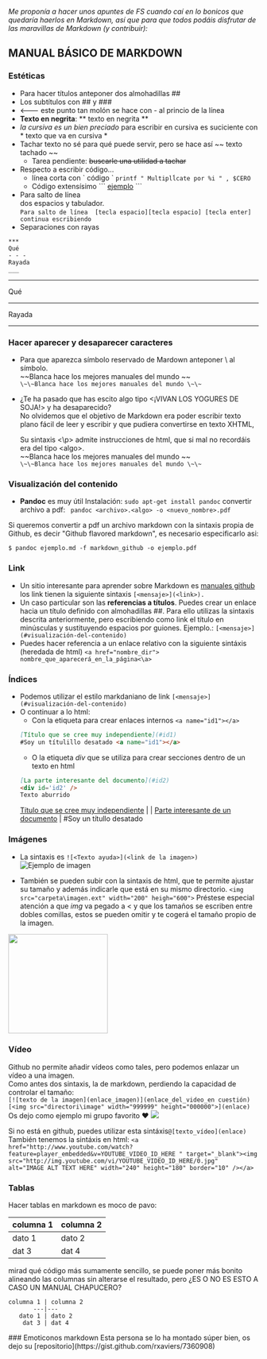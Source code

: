*Me proponía a hacer unos apuntes de FS cuando caí en lo bonicos que quedaría haerlos en Markdown, así que para que todos podáis disfrutar de las maravillas de Markdown (y contribuir):*

## MANUAL BÁSICO DE MARKDOWN
### Estéticas
- Para hacer títulos anteponer dos almohadillas \##
- Los subtítulos con \## y \###
- <--- este punto tan molón se hace con \- al princio de la línea
- **Texto en negrita**:  \** texto en negrita \**
- *la cursiva es un bien preciado* para escribir en cursiva es suciciente con  \* texto que va en cursiva \*
- Tachar texto no sé para qué puede servir, pero se hace así \~~ texto tachado \~~
  - Tarea pendiente: ~~buscarle una utilidad a tachar~~
- Respecto a escribir código... 
  - línea corta con \` código \`  `printf " Multiplĺcate por %i " , $CERO `
  - Código extensísimo  \`\`\` [ejemplo](#tablas) \`\`\` 
 - Para salto de línea  
 dos espacios y tabulador.  
 `Para salto de línea  [tecla espacio][tecla espacio] [tecla enter] continua escribiendo`
 - Separaciones con rayas 
  ```
  ***
 Qué
 - - -
 Rayada
 ___
 ```
 ***
 Qué
 - - -
 Rayada
 ___
 
 
 ### Hacer aparecer y desaparecer caracteres
 - Para que aparezca símbolo reservado de Mardown anteponer \ al símbolo. 
  <br />	\~\~Blanca hace los mejores manuales del mundo \~\~ 
  <br />	`\~\~Blanca hace los mejores manuales del mundo \~\~ `
  
 - ¿Te ha pasado que has escito algo tipo \<¡VIVAN LOS YOGURES DE SOJA!\> y ha desaparecido?  
 No olvidemos que el objetivo de Markdown era poder escribir texto plano fácil de leer y escribir y que pudiera convertirse en texto XHTML, <p> Su sintaxis <\p> admite instrucciones de html, que si mal no recordáis era del tipo \<algo\>.
	  <br />	\~\~Blanca hace los mejores manuales del mundo \~\~ 
  <br />	`\~\~Blanca hace los mejores manuales del mundo \~\~ `
  

### Visualización del contenido
- **Pandoc** es muy útil
 Instalación:  `sudo apt-get install pandoc`
 convertir archivo a pdf:  ` pandoc <archivo>.<algo> -o <nuevo_nombre>.pdf`

Si queremos convertir a pdf un archivo markdown con la sintaxis propia de Github,
es decir "Github flavored markdown", es necesario especificarlo asi:

```console
$ pandoc ejemplo.md -f markdown_github -o ejemplo.pdf
```


### Link
- Un sitio interesante para aprender sobre Markdown es [manuales github](https://help.github.com/articles/basic-writing-and-formatting-syntax/#links)
los link tienen la siguiente sintaxis `[<mensaje>](<link>).`
- Un caso particular son las **referencias a títulos**. Puedes crear un enlace hacia un título
definido con almohadillas \##. Para ello utilizas la sintaxis descrita anteriormente, pero
escribiendo como link el título en minúsculas y sustituyendo espacios por guiones.
Ejemplo.: `[<mensaje>](#visualización-del-contenido) `
- Puedes hacer referencia  a un enlace relativo con la siguiente sintáxis (heredada de html)
`<a href="nombre_dir"> nombre_que_aparecerá_en_la_página<\a> `  

### Índices  
- Podemos utilizar el estilo markdaniano de link `[<mensaje>](#visualización-del-contenido) `  
- O continuar a lo html: 
  - Con la etiqueta para crear enlaces internos  `<a name="id1"></a>`
  ```md
  [Título que se cree muy independiente](#id1)
  #Soy un títulillo desatado <a name="id1"></a>
  ```
  - O la etiqueta *div* que se utiliza para crear secciones dentro de un texto en html  
  ```md
  [La parte interesante del documento](#id2)
  <div id='id2' />
  Texto aburrido
  ```  
    [Título que se cree muy independiente](#id1)
	|
	|
	[Parte interesante de un documento](#id2)
	|
  #Soy un títullo desatado <a name="id1"></a>
### Imágenes

- La sintaxis es `![<Texto ayuda>](<link de la imagen>) `
 ![Ejemplo de imagen](https://media.giphy.com/media/aRmAPxula4i7C/giphy.gif)
 
- También se pueden subir con la sintaxis de html, que te permite ajustar su tamaño y además indicarle que está en su mismo directorio. `<img src="carpeta\imagen.ext" width="200" heigh="600">` 
Préstese especial atención a que *img* va pegado a < y que los tamaños se escriben entre dobles comillas, estos se pueden omitir y te cogerá el tamaño propio de la imagen. 
<img src="media\haskell.png" width="200" heigh="200">  

### Vídeo 
Github no permite añadir vídeos como tales, pero podemos enlazar un vídeo a una imagen.  
Como antes dos sintaxis, la de markdown, perdiendo la capacidad de controlar el tamaño:  
`[![texto de la imagen](enlace_imagen)](enlace_del_video_en cuestión)`  
`[<img src="directori\image" width="999999" height="000000">](enlace)`  
Os dejo como ejemplo mi grupo favorito :heart:
[<img src="media\vetusta.jpeg">](https://www.youtube.com/watch?v=6EGCURYvBhw)

Si no está en github, puedes utilizar esta sintáxis`@[texto_vídeo](enlace)`  
También tenemos la sintáxis en html:
 `<a href="http://www.youtube.com/watch?feature=player_embedded&v=YOUTUBE_VIDEO_ID_HERE
" target="_blank"><img src="http://img.youtube.com/vi/YOUTUBE_VIDEO_ID_HERE/0.jpg" 
alt="IMAGE ALT TEXT HERE" width="240" height="180" border="10" /></a>`

### Tablas

Hacer tablas en markdown es moco de pavo:

columna 1 | columna 2
---|---
dato 1 | dato 2
dat 3 | dat 4

mirad qué código más sumamente sencillo, se puede poner más bonito alineando las columnas sin alterarse el resultado, pero ¿ES O NO ES ESTO A CASO UN MANUAL CHAPUCERO?
```
columna 1 | columna 2
       ---|---
   dato 1 | dato 2
    dat 3 | dat 4
``` 
<div id='id2' />
### Emoticonos markdown  
Esta persona se lo ha montado súper bien, os dejo su [repositorio](https://gist.github.com/rxaviers/7360908) 
